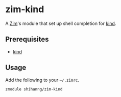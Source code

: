 # zim-kind

A [Zim](https://zimfw.sh/)'s module that set up shell completion for [kind](https://kind.sigs.k8s.io/).

## Prerequisites

- [kind](https://kind.sigs.k8s.io/docs/user/quick-start/#installation)

## Usage

Add the following to your `~/.zimrc`.

```zsh
zmodule shihanng/zim-kind
```
